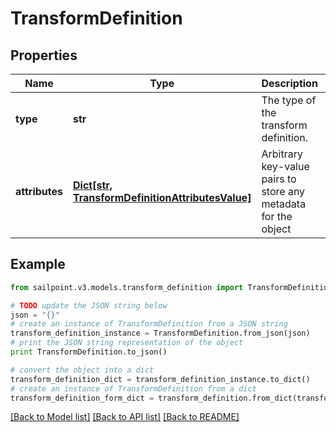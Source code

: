 # TransformDefinition


## Properties

Name | Type | Description | Notes
------------ | ------------- | ------------- | -------------
**type** | **str** | The type of the transform definition. | [optional] 
**attributes** | [**Dict[str, TransformDefinitionAttributesValue]**](TransformDefinitionAttributesValue.md) | Arbitrary key-value pairs to store any metadata for the object | [optional] 

## Example

```python
from sailpoint.v3.models.transform_definition import TransformDefinition

# TODO update the JSON string below
json = "{}"
# create an instance of TransformDefinition from a JSON string
transform_definition_instance = TransformDefinition.from_json(json)
# print the JSON string representation of the object
print TransformDefinition.to_json()

# convert the object into a dict
transform_definition_dict = transform_definition_instance.to_dict()
# create an instance of TransformDefinition from a dict
transform_definition_form_dict = transform_definition.from_dict(transform_definition_dict)
```
[[Back to Model list]](../README.md#documentation-for-models) [[Back to API list]](../README.md#documentation-for-api-endpoints) [[Back to README]](../README.md)


